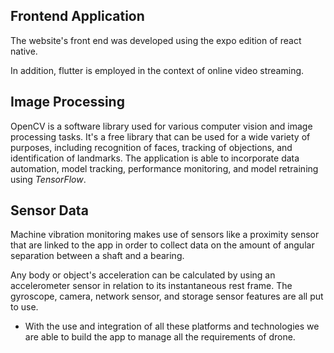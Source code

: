 ## Frontend Application

The website's front end was developed using the expo edition of react native.

In addition, flutter is employed in the context of online video streaming.

## Image Processing

OpenCV is a software library used for various computer vision and image processing tasks. It's a free library that can be used for a wide variety of purposes, including recognition of faces, tracking of objections, and identification of landmarks. The application is able to incorporate data automation, model tracking, performance monitoring, and model retraining using _TensorFlow_.

## Sensor Data

Machine vibration monitoring makes use of sensors like a proximity sensor that are linked to the app in order to collect data on the amount of angular separation between a shaft and a bearing.

Any body or object's acceleration can be calculated by using an accelerometer sensor in relation to its instantaneous rest frame. The gyroscope, camera, network sensor, and storage sensor features are all put to use.

- With the use and integration of all these platforms and technologies we are able to build the app to manage all the requirements of drone.
